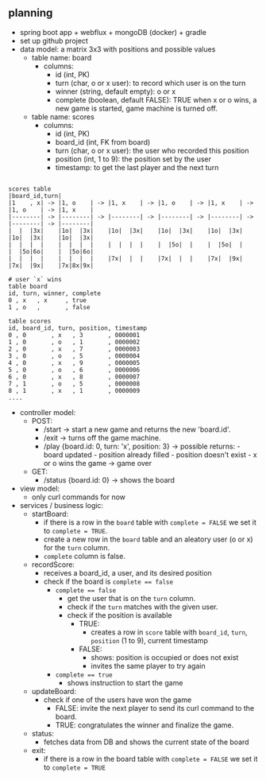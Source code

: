 ## planning
- spring boot app + webflux + mongoDB (docker) + gradle
- set up github project
- data model: a matrix 3x3 with positions and possible values
  - table name: board
    - columns:
      - id (int, PK)
      - turn (char, o or x user): to record which user is on the turn
      - winner (string, default empty): o or x
      - complete (boolean, default FALSE): TRUE when x or o wins, a new game is started, game machine is turned off.
  - table name: scores
    - columns:
      - id (int, PK)
      - board_id (int, FK from board)
      - turn (char, o or x user): the user who recorded this position
      - position (int, 1 to 9): the position set by the user
      - timestamp: to get the last player and the next turn

```text

scores table
|board_id,turn|
|1    , x| -> |1, o    | -> |1, x    | -> |1, o    | -> |1, x    | -> |1, o    | -> |1, x    |
|--------| -> |--------| -> |--------| -> |--------| -> |--------| -> |--------| -> |--------|
|  |  |3x|    |1o|  |3x|    |1o|  |3x|    |1o|  |3x|    |1o|  |3x|    |1o|  |3x|    |1o|  |3x|
|  |  |  |    |  |  |  |    |  |  |  |    |  |5o|  |    |  |5o|  |    |  |5o|6o|    |  |5o|6o|
|  |  |  |    |  |  |  |    |7x|  |  |    |7x|  |  |    |7x|  |9x|    |7x|  |9x|    |7x|8x|9x|

# user `x` wins
table board
id, turn, winner, complete
0 , x   , x     , true
1 , o   ,       , false

table scores
id, board_id, turn, position, timestamp
0 , 0       , x   , 3       , 0000001
1 , 0       , o   , 1       , 0000002
2 , 0       , x   , 7       , 0000003
3 , 0       , o   , 5       , 0000004
4 , 0       , x   , 9       , 0000005
5 , 0       , o   , 6       , 0000006
6 , 0       , x   , 8       , 0000007
7 , 1       , o   , 5       , 0000008
8 , 1       , x   , 1       , 0000009
....
```
- controller model:
	- POST:
		- /start -> start a new game and returns the new 'board.id'.
		- /exit -> turns off the game machine.
		- /play {board.id: 0, turn: 'x', position: 3}
			-> possible returns:
				- board updated
				- position already filled
				- position doesn't exist
				- x or o wins the game -> game over
	- GET:
		- /status {board.id: 0} -> shows the board
- view model:
	- only curl commands for now
- services / business logic:
	- startBoard:
		- if there is a row in the `board` table with `complete = FALSE` we set it to `complete = TRUE`.
		- create a new row in the `board` table and an aleatory user (o or x) for the `turn` column.
		- `complete` column is false.
	- recordScore:
		- receives a board_id, a user, and its desired position
        - check if the board is `complete == false`
          - `complete == false`
            - get the user that is on the `turn` column.
            - check if the `turn` matches with the given user.
            - check if the position is available
              - TRUE:
                - creates a row in `score` table with `board_id`, `turn`, `position` (1 to 9), current timestamp
              - FALSE:
                - shows: position is occupied or does not exist
                - invites the same player to try again
          - `complete == true`
            - shows instruction to start the game
    - updateBoard:
      - check if one of the users have won the game
        - FALSE: invite the next player to send its curl command to the board.
        - TRUE: congratulates the winner and finalize the game.
	- status:
		- fetches data from DB and shows the current state of the board
	- exit:
		- if there is a row in the board table with `complete = FALSE` we set it to `complete = TRUE`
